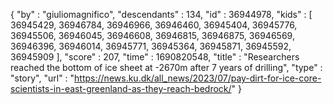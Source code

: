 {
  "by" : "giuliomagnifico",
  "descendants" : 134,
  "id" : 36944978,
  "kids" : [ 36945429, 36946784, 36946966, 36946460, 36945404, 36945776, 36945506, 36946045, 36946608, 36946815, 36946875, 36946569, 36946396, 36946014, 36945771, 36945364, 36945871, 36945592, 36945909 ],
  "score" : 207,
  "time" : 1690820548,
  "title" : "Researchers reached the bottom of ice sheet at -2670m after 7 years of drilling",
  "type" : "story",
  "url" : "https://news.ku.dk/all_news/2023/07/pay-dirt-for-ice-core-scientists-in-east-greenland-as-they-reach-bedrock/"
}
